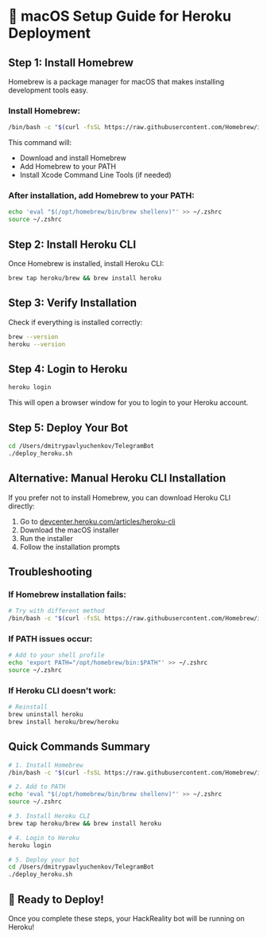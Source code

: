 # 🍎 macOS Setup Guide for Heroku Deployment

## Step 1: Install Homebrew

Homebrew is a package manager for macOS that makes installing development tools easy.

### Install Homebrew:
```bash
/bin/bash -c "$(curl -fsSL https://raw.githubusercontent.com/Homebrew/install/HEAD/install.sh)"
```

This command will:
- Download and install Homebrew
- Add Homebrew to your PATH
- Install Xcode Command Line Tools (if needed)

### After installation, add Homebrew to your PATH:
```bash
echo 'eval "$(/opt/homebrew/bin/brew shellenv)"' >> ~/.zshrc
source ~/.zshrc
```

## Step 2: Install Heroku CLI

Once Homebrew is installed, install Heroku CLI:

```bash
brew tap heroku/brew && brew install heroku
```

## Step 3: Verify Installation

Check if everything is installed correctly:

```bash
brew --version
heroku --version
```

## Step 4: Login to Heroku

```bash
heroku login
```

This will open a browser window for you to login to your Heroku account.

## Step 5: Deploy Your Bot

```bash
cd /Users/dmitrypavlyuchenkov/TelegramBot
./deploy_heroku.sh
```

## Alternative: Manual Heroku CLI Installation

If you prefer not to install Homebrew, you can download Heroku CLI directly:

1. Go to [devcenter.heroku.com/articles/heroku-cli](https://devcenter.heroku.com/articles/heroku-cli)
2. Download the macOS installer
3. Run the installer
4. Follow the installation prompts

## Troubleshooting

### If Homebrew installation fails:
```bash
# Try with different method
/bin/bash -c "$(curl -fsSL https://raw.githubusercontent.com/Homebrew/install/HEAD/install.sh)"
```

### If PATH issues occur:
```bash
# Add to your shell profile
echo 'export PATH="/opt/homebrew/bin:$PATH"' >> ~/.zshrc
source ~/.zshrc
```

### If Heroku CLI doesn't work:
```bash
# Reinstall
brew uninstall heroku
brew install heroku/brew/heroku
```

## Quick Commands Summary

```bash
# 1. Install Homebrew
/bin/bash -c "$(curl -fsSL https://raw.githubusercontent.com/Homebrew/install/HEAD/install.sh)"

# 2. Add to PATH
echo 'eval "$(/opt/homebrew/bin/brew shellenv)"' >> ~/.zshrc
source ~/.zshrc

# 3. Install Heroku CLI
brew tap heroku/brew && brew install heroku

# 4. Login to Heroku
heroku login

# 5. Deploy your bot
cd /Users/dmitrypavlyuchenkov/TelegramBot
./deploy_heroku.sh
```

## 🎉 Ready to Deploy!

Once you complete these steps, your HackReality bot will be running on Heroku!
